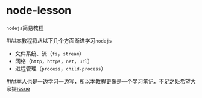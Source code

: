 # node-lesson
`nodejs`简易教程

###本教程将从以下几个方面渐进学习`nodejs`
* 文件系统、流（`fs`，`stream`）
* 网络（`http`，`https`，`net`，`url`）
* 进程管理（`process`，`child-process`）

###本人也是一边学习一边写，所以本教程更像是一个学习笔记，不足之处希望大家提[issue](https://github.com/stop2stare/node-lesson/issues)

